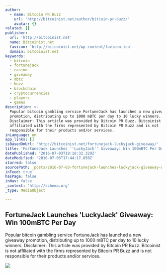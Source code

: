 ```yaml
---
author:
  - name: Bitcoin PR Buzz
    url: 'http://bitcoinist.net/author/bitcoin-pr-buzz/'
    avatar: {}
related: []
publisher:
  url: 'http://bitcoinist.net'
  name: Bitcoinist.net
  favicon: 'http://bitcoinist.net/wp-content/favicon.ico'
  domain: bitcoinist.net
keywords:
  - bitcoin
  - fortunejack
  - casino
  - giveaway
  - mbtc
  - buzz
  - blockchain
  - cryptocurrencies
  - players
  - games
description: >-
  Popular bitcoin gambling service FortuneJack has launched a new giveaway
  promotion, distributing up to 1000 mBTC per day to 10 lucky winners.
  Disclaimer: This article was provided by Bitcoin PR Buzz. Bitcoinist is not
  affiliated with the firms represented by Bitcoin PR Buzz and is not
  responsible for their products and/or services.
inLanguage: en
app_links: []
isBasedOnUrl: 'http://bitcoinist.net/fortunejack-luckyjack-giveaway/'
title: 'FortuneJack Launches ''LuckyJack'' Giveaway: Win 100mBTC Per Day'
datePublished: '2016-07-03T19:18:32.320Z'
dateModified: '2016-07-03T17:44:17.850Z'
starred: false
sourcePath: _posts/2016-07-03-fortunejack-launches-luckyjack-giveaway-win-100mbtc-per-d.md
inFeed: true
hasPage: false
inNav: false
_context: 'http://schema.org'
_type: MediaObject

---
```

<article style=""><h1>FortuneJack Launches 'LuckyJack' Giveaway: Win 100mBTC Per Day</h1><p>Popular bitcoin gambling service FortuneJack has launched a new giveaway promotion, distributing up to 1000 mBTC per day to 10 lucky winners. Disclaimer: This article was provided by Bitcoin PR Buzz. Bitcoinist is not affiliated with the firms represented by Bitcoin PR Buzz and is not responsible for their products and/or services.</p><img src="http://bitcoinist.net/wp-content/uploads/2016/03/fortuneJack-PR-Buzz-Cover.png" /></article>